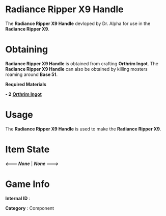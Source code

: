 # Radiance Ripper X9 Handle

The **Radiance Ripper X9 Handle** devloped by Dr. Alpha for use in the **Radiance Ripper X9**.

# Obtaining

**Radiance Ripper X9 Handle** is obtained from crafting **Orthrim Ingot**. The **Radiance Ripper X9 Handle** can also be obtained by killing mosters roaming around **Base 51**.

**Required Materials**

**- 2** [**Orthrim Ingot**](https://github.com/AlphaMC0/Lone-Martian/blob/main/Ingots/Orthrim%20Ingot.md)

# Usage

The **Radiance Ripper X9 Handle** is used to make the **Radiance Ripper X9**.

# Item State

***<--- None*** | ***None --->***

# Game Info

**Internal ID** : 

**Category** : Component
